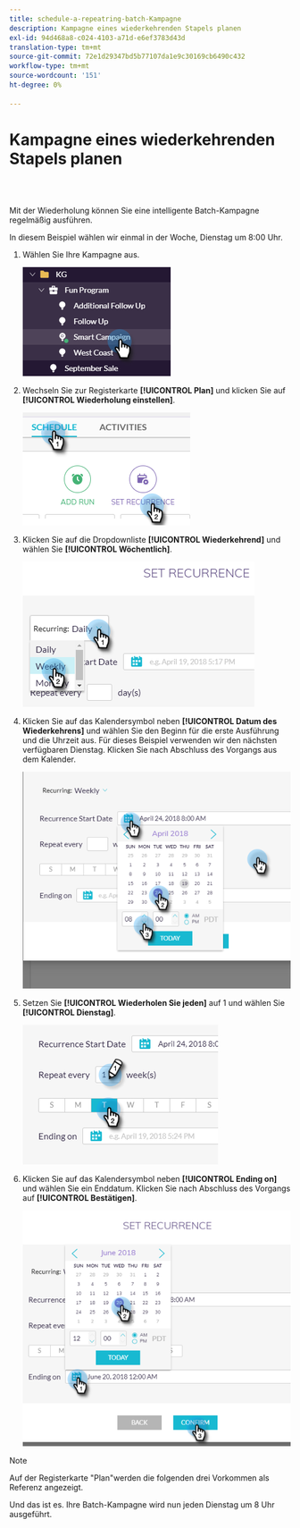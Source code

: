 ```yaml
---
title: schedule-a-repeatring-batch-Kampagne
description: Kampagne eines wiederkehrenden Stapels planen
exl-id: 94d468a8-c024-4103-a71d-e6ef3783d43d
translation-type: tm+mt
source-git-commit: 72e1d29347bd5b77107da1e9c30169cb6490c432
workflow-type: tm+mt
source-wordcount: '151'
ht-degree: 0%

---
```


# Kampagne eines wiederkehrenden Stapels planen

<br> 

Mit der Wiederholung können Sie eine intelligente Batch-Kampagne regelmäßig ausführen.

In diesem Beispiel wählen wir einmal in der Woche, Dienstag um 8:00 Uhr.

1. Wählen Sie Ihre Kampagne aus.

   ![Bild eins](/help/sky/assets/smart-campaigns/schedule-a-recurring-batch-campaign/schedule-a-recurring-batch-campaign-1.png)

1. Wechseln Sie zur Registerkarte **[!UICONTROL Plan]** und klicken Sie auf **[!UICONTROL Wiederholung einstellen]**.

   ![Bild zwei](/help/sky/assets/smart-campaigns/schedule-a-recurring-batch-campaign/schedule-a-recurring-batch-campaign-2.png)

1. Klicken Sie auf die Dropdownliste **[!UICONTROL Wiederkehrend]** und wählen Sie **[!UICONTROL Wöchentlich]**.

   ![Bild drei](/help/sky/assets/smart-campaigns/schedule-a-recurring-batch-campaign/schedule-a-recurring-batch-campaign-3.png)

1. Klicken Sie auf das Kalendersymbol neben **[!UICONTROL Datum des Wiederkehrens]** und wählen Sie den Beginn für die erste Ausführung und die Uhrzeit aus. Für dieses Beispiel verwenden wir den nächsten verfügbaren Dienstag. Klicken Sie nach Abschluss des Vorgangs aus dem Kalender.

   ![Bild vier](/help/sky/assets/smart-campaigns/schedule-a-recurring-batch-campaign/schedule-a-recurring-batch-campaign-4.png)

1. Setzen Sie **[!UICONTROL Wiederholen Sie jeden]** auf 1 und wählen Sie **[!UICONTROL Dienstag]**.

   ![Bild fünf](/help/sky/assets/smart-campaigns/schedule-a-recurring-batch-campaign/schedule-a-recurring-batch-campaign-5.png)

1. Klicken Sie auf das Kalendersymbol neben **[!UICONTROL Ending on]** und wählen Sie ein Enddatum. Klicken Sie nach Abschluss des Vorgangs auf **[!UICONTROL Bestätigen]**.

   ![Bild sechs](/help/sky/assets/smart-campaigns/schedule-a-recurring-batch-campaign/schedule-a-recurring-batch-campaign-6.png)

>[!NOTE]
>
>Auf der Registerkarte &quot;Plan&quot;werden die folgenden drei Vorkommen als Referenz angezeigt.

Und das ist es. Ihre Batch-Kampagne wird nun jeden Dienstag um 8 Uhr ausgeführt.
